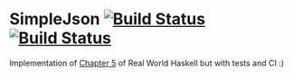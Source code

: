 # SimpleJson [![Build Status](https://travis-ci.org/Asalle/hammer.svg?branch=master)](https://travis-ci.org/Asalle/hammer) [![Build Status](https://travis-ci.org/Asalle/hammer.svg?branch=develop)](https://travis-ci.org/Asalle/hammer)

Implementation of [Chapter 5](http://book.realworldhaskell.org/read/writing-a-library-working-with-json-data.html) of Real World Haskell but with tests and CI :)
